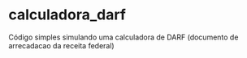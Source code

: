 # calculadora_darf
Código simples simulando uma calculadora de DARF (documento de arrecadacao da receita federal)
